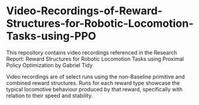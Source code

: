 # Video-Recordings-of-Reward-Structures-for-Robotic-Locomotion-Tasks-using-PPO
This repository contains video recordings referenced in the Research Report: Reward Structures for Robotic Locomotion Tasks using Proximal Policy Optimization by Gabriel Tidy

Video recordings are of select runs using the non-Baseline primitive and combined reward structures. Runs for each reward type showcase the typical locomotive behaviour produced by that reward, specifically with relation to their speed and stability.
